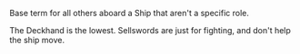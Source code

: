 Base term for all others aboard a Ship that aren't a specific role.  

The Deckhand is the lowest.
Sellswords are just for fighting, and don't help the ship move.